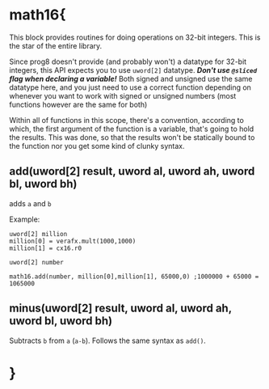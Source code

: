 # math16{

This block provides routines for doing operations on 32-bit integers. This is the star of the entire library. 

Since prog8 doesn't provide (and probably won't) a datatype for 32-bit integers, this API expects you to use `uword[2]` datatype. ***Don't use `@sliced` flag when declaring a variable!*** Both signed and unsigned use the same datatype here, and you just need to use a correct function depending on whenever you want to work with signed or unsigned numbers (most functions however are the same for both)

Within all of functions in this scope, there's a convention, according to which, the first argument of the function is a variable, that's going to hold the results. This was done, so that the results won't be statically bound to the function nor you get some kind of clunky syntax.

## add(uword[2] result, uword al, uword ah, uword bl, uword bh)
adds `a` and `b`

Example:

```
uword[2] million
million[0] = verafx.mult(1000,1000)
million[1] = cx16.r0

uword[2] number

math16.add(number, million[0],million[1], 65000,0) ;1000000 + 65000 = 1065000

```

## minus(uword[2] result, uword al, uword ah, uword bl, uword bh)
Subtracts `b` from `a` (`a-b`). Follows the same syntax as `add()`.

# }